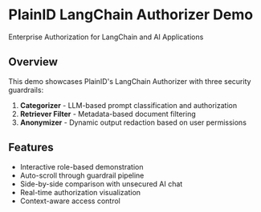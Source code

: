 # PlainID LangChain Authorizer Demo

Enterprise Authorization for LangChain and AI Applications

## Overview

This demo showcases PlainID's LangChain Authorizer with three security guardrails:

1. **Categorizer** - LLM-based prompt classification and authorization
2. **Retriever Filter** - Metadata-based document filtering  
3. **Anonymizer** - Dynamic output redaction based on user permissions

## Features

- Interactive role-based demonstration
- Auto-scroll through guardrail pipeline
- Side-by-side comparison with unsecured AI chat
- Real-time authorization visualization
- Context-aware access control
